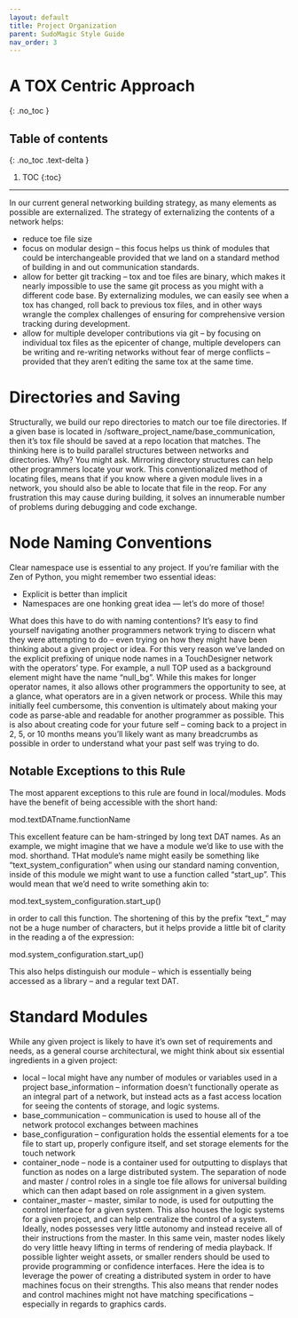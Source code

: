 ```yaml
---
layout: default
title: Project Organization
parent: SudoMagic Style Guide
nav_order: 3
---
```


# A TOX Centric Approach
{: .no_toc }

## Table of contents
{: .no_toc .text-delta }

1. TOC
{:toc}

---

In our current general networking building strategy, as many elements as possible are externalized. The strategy of externalizing the contents of a network helps:

* reduce toe file size
* focus on modular design – this focus helps us think of modules that could be interchangeable provided that we land on a standard method of building in and out communication standards.
* allow for better git tracking – tox and toe files are binary, which makes it nearly impossible to use the same git process as you might with a different code base. By externalizing modules, we can easily see when a tox has changed, roll back to previous tox files, and in other ways wrangle the complex challenges of ensuring for comprehensive version tracking during development.
* allow for multiple developer contributions via git – by focusing on individual tox files as the epicenter of change, multiple developers can be writing and re-writing networks without fear of merge conflicts – provided that they aren’t editing the same tox at the same time.

# Directories and Saving

Structurally, we build our repo directories to match our toe file directories. If a given base is located in /software_project_name/base_communication, then it’s tox file should be saved at a repo location that matches. The thinking here is to build parallel structures between networks and directories. Why? You might ask. Mirroring directory structures can help other programmers locate your work. This conventionalized method of locating files, means that if you know where a given module lives in a network, you should also be able to locate that file in the reop. For any frustration this may cause during building, it solves an innumerable number of problems during debugging and code exchange.

# Node Naming Conventions
Clear namespace use is essential to any project. If you’re familiar with the Zen of Python, you might remember two essential ideas:

* Explicit is better than implicit
* Namespaces are one honking great idea — let’s do more of those!

What does this have to do with naming contentions? It’s easy to find yourself navigating another programmers network trying to discern what they were attempting to do – even trying on how they might have been thinking about a given project or idea. For this very reason we’ve landed on the explicit prefixing of unique node names in a TouchDesigner network with the operators’ type. For example, a null TOP used as a background element might have the name “null_bg”. While this makes for longer operator names, it also allows other programmers the opportunity to see, at a glance, what operators are in a given network or process. While this may initially feel cumbersome, this convention is ultimately about making your code as parse-able and readable for another programmer as possible. This is also about creating code for your future self – coming back to a project in 2, 5, or 10 months means you’ll likely want as many breadcrumbs as possible in order to understand what your past self was trying to do.

## Notable Exceptions to this Rule

The most apparent exceptions to this rule are found in local/modules. Mods have the benefit of being accessible with the short hand:

mod.textDATname.functionName

This excellent feature can be ham-stringed by long text DAT names. As an example, we might imagine that we have a module we’d like to use with the mod. shorthand. THat module’s name might easily be something like “text_system_configuration” when using our standard naming convention, inside of this module we might want to use a function called “start_up”. This would mean that we’d need to write something akin to:

mod.text_system_configuration.start_up()

in order to call this function. The shortening of this by the prefix “text_” may not be a huge number of characters, but it helps provide a little bit of clarity in the reading a of the expression:

mod.system_configuration.start_up()

This also helps distinguish our module – which is essentially being accessed as a library – and a regular text DAT.

# Standard Modules
While any given project is likely to have it’s own set of requirements and needs, as a general course architectural, we might think about six essential ingredients in a given project:

* local – local might have any number of modules or variables used in a project
base_information – information doesn’t functionally operate as an integral part of a network, but instead acts as a fast access location for seeing the contents of storage, and logic systems.
* base_communication – communication is used to house all of the network protocol exchanges between machines
* base_configuration – configuration holds the essential elements for a toe file to start up, properly configure itself, and set storage elements for the touch network
* container_node – node is a container used for outputting to displays that function as nodes on a large distributed system. The separation of node and master / control roles in a single toe file allows for universal building which can then adapt based on role assignment in a given system.
* container_master – master, similar to node, is used for outputting the control interface for a given system. This also houses the logic systems for a given project, and can help centralize the control of a system. Ideally, nodes possesses very little autonomy and instead receive all of their instructions from the master. In this same vein, master nodes likely do very little heavy lifting in terms of rendering of media playback. If possible lighter weight assets, or smaller renders should be used to provide programming or confidence interfaces. Here the idea is to leverage the power of creating a distributed system in order to have machines focus on their strengths. This also means that render nodes and control machines might not have matching specifications – especially in regards to graphics cards.